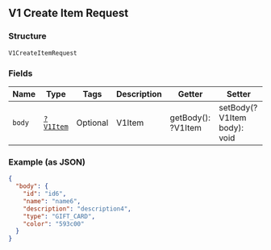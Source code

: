 ## V1 Create Item Request

### Structure

`V1CreateItemRequest`

### Fields

| Name | Type | Tags | Description | Getter | Setter |
|  --- | --- | --- | --- | --- | --- |
| `body` | [`?V1Item`](/doc/models/v1-item.md) | Optional | V1Item | getBody(): ?V1Item | setBody(?V1Item body): void |

### Example (as JSON)

```json
{
  "body": {
    "id": "id6",
    "name": "name6",
    "description": "description4",
    "type": "GIFT_CARD",
    "color": "593c00"
  }
}
```

